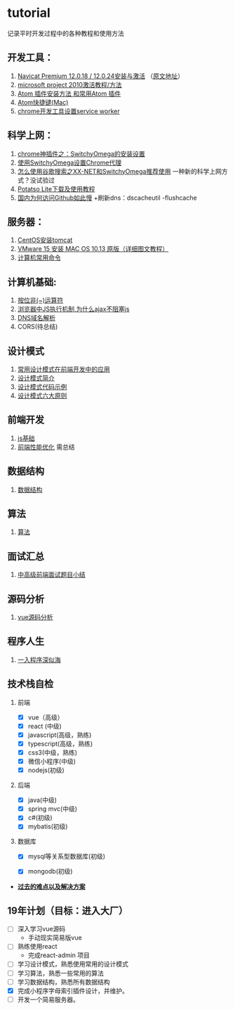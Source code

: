 # tutorial
记录平时开发过程中的各种教程和使用方法

## 开发工具：
1. [Navicat Premium 12.0.18 / 12.0.24安装与激活](./database/Navicat安装与激活.md) （[原文地址](https://www.jianshu.com/p/42a33b0dda9c "https://www.jianshu.com/p/42a33b0dda9c")）
2. [microsoft project 2010激活教程/方法](https://jingyan.baidu.com/article/27fa73265206c446f9271f42.html)
3. [Atom 插件安装方法 和常用Atom 插件](https://www.jianshu.com/p/d199561d3c31)
4. [Atom快捷键(Mac)](http://www.rainyleo.com/2016/08/13/快捷键/)
5. [chrome开发工具设置service worker](https://developers.google.com/web/fundamentals/primers/service-workers/lifecycle#update_on_reload)

## 科学上网：
1. [chrome神插件之：SwitchyOmega的安装设置](https://www.cnblogs.com/LyndonMario/p/9326176.html)
2. [使用SwitchyOmega设置Chrome代理](https://blog.csdn.net/qq_31851531/article/details/78410146)
3. [怎么使用谷歌搜索之XX-NET和SwitchyOmega推荐使用](https://blog.csdn.net/csuzhaoqinghui/article/details/53391848) 一种新的科学上网方式？没试验过
4. [Potatso Lite下载及使用教程](https://ssr.tools/125)
5. [国内为何访问Github如此慢](https://www.wangmaoxian.com/201808/%E5%9B%BD%E5%86%85%E4%B8%BA%E4%BD%95%E8%AE%BF%E9%97%AEGithub%E5%A6%82%E6%AD%A4%E6%85%A2/) +刷新dns：dscacheutil -flushcache



## 服务器：
1. [CentOS安装tomcat](https://linuxize.com/post/how-to-install-tomcat-9-on-centos-7/)
2. [VMware 15 安装 MAC OS 10.13 原版（详细图文教程）](https://blog.csdn.net/ztx114/article/details/86133295)
3. [计算机常用命令](https://github.com/petsgre/tutorial/blob/master/notes/command.md)

## 计算机基础:
1. [按位非(~)运算符](https://www.cnblogs.com/moqiutao/p/6275483.html)
2. [浏览器中JS执行机制,为什么ajax不阻塞js](https://juejin.im/post/5b0e84d0f265da08c86fa580)
3. [DNS域名解析](https://juejin.im/entry/599109d46fb9a03c4c270f82)
4. CORS(待总结)

## 设计模式
1. [常用设计模式在前端开发中的应用](https://zhuanlan.zhihu.com/p/41423006)
2. [设计模式简介](https://www.runoob.com/design-pattern/design-pattern-intro.html)
3. [设计模式代码示例](./design_patterns)
4. [设计模式六大原则](http://www.uml.org.cn/sjms/201211023.asp)

## 前端开发

1. [js基础](./前端开发)
2. [前端性能优化]() 需总结

## 数据结构

1. [数据结构](./数据结构)

## 算法

1. [算法](./算法)

## 面试汇总

1. [中高级前端面试题目小结](https://www.cnblogs.com/lguow/articles/9232577.html)

## 源码分析

1. [vue源码分析](./源码分析/vue)

## 程序人生

1. [一入程序深似海](./程序人生/5.22.md)

## 技术栈自检

1. 前端

	- [x] vue（高级）
	- [x] react (中级)
	- [x] javascript(高级，熟练)
	- [x] typescript(高级，熟练)
	- [x] css3(中级，熟练)
	- [x] 微信小程序(中级)
	- [x] nodejs(初级)

2. 后端

	- [x] java(中级)
	- [x] spring mvc(中级)
	- [x] c#(初级)
	- [x] mybatis(初级)

3. 数据库

	- [x] mysql等关系型数据库(初级)
	- [x] mongodb(初级)


- [**过去的难点以及解决方案**](./项目难点及解决方案)

## 19年计划（目标：进入大厂）

- [ ] 深入学习vue源码
	- 手动现实简易版vue
- [ ] 熟练使用react
	- 完成react-admin 项目
- [ ] 学习设计模式，熟悉使用常用的设计模式
- [ ] 学习算法，熟悉一些常用的算法
- [ ] 学习数据结构，熟悉所有数据结构
- [x]  完成小程序字母索引插件设计，并维护。
- [ ] 开发一个简易服务器。
